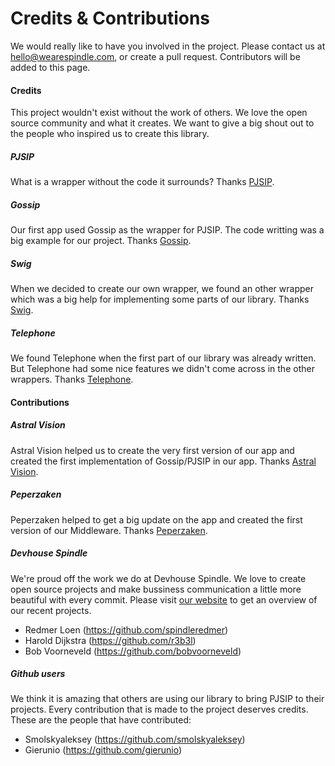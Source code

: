 Credits & Contributions
=======================

We would really like to have you involved in the project. Please contact us at hello@wearespindle.com, or create a pull request. Contributors will be added to this page.

#### Credits

This project wouldn't exist without the work of others. We love the open source community and what it creates. We want to give a big shout out to the people who inspired us to create this library.

##### PJSIP

What is a wrapper without the code it surrounds? Thanks [PJSIP](http://www.pjsip.org/).

##### Gossip

Our first app used Gossip as the wrapper for PJSIP. The code writting was a big example for our project. Thanks [Gossip](https://github.com/chakrit/gossip).

##### Swig

When we decided to create our own wrapper, we found an other wrapper which was a big help for implementing some parts of our library. Thanks [Swig](https://github.com/petester42/swig).

##### Telephone

We found Telephone when the first part of our library was already written. But Telephone had some nice features we didn't come across in the other wrappers. Thanks [Telephone](https://github.com/eofster/Telephone).

#### Contributions

##### Astral Vision

Astral Vision helped us to create the very first version of our app and created the first implementation of Gossip/PJSIP in our app. Thanks [Astral Vision](http://astralvision.nl/).

##### Peperzaken

Peperzaken helped to get a big update on the app and created the first version of our Middleware. Thanks [Peperzaken](https://www.peperzaken.com/).

##### Devhouse Spindle

We're proud off the work we do at Devhouse Spindle. We love to create open source projects and make bussiness communication a little more beautiful with every commit. Please visit [our website](https://wearespindle.com) to get an overview of our recent projects.

- Redmer Loen (https://github.com/spindleredmer)
- Harold Dijkstra (https://github.com/r3b3l)
- Bob Voorneveld (https://github.com/bobvoorneveld)

##### Github users

We think it is amazing that others are using our library to bring PJSIP to their projects. Every contribution that is made to the project deserves credits. These are the people that have contributed:

- Smolskyaleksey (https://github.com/smolskyaleksey)
- Gierunio (https://github.com/gierunio)
